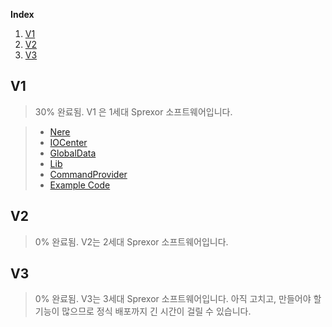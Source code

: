 
**Index**
1. [V1](#v1)
2. [V2](#v2)
3. [V3](#v3)

## V1
>30% 완료됨.
>V1 은 1세대 Sprexor 소프트웨어입니다.

>- [Nere](./V1/Core.md)
>- [IOCenter](./V1/NIOCenter.md)
>- [GlobalData](./V1/GlobalData.md)
>- [Lib](./V1/Lib.md)
>- [CommandProvider](./V1/CommandProvider.md)
>- [Example Code](./V1/ex.md)

## V2
>0% 완료됨.
>V2는 2세대 Sprexor 소프트웨어입니다.


## V3
>0% 완료됨.
>V3는 3세대 Sprexor 소프트웨어입니다. 아직 고치고, 만들어야 할 기능이 많으므로 정식 배포까지 긴 시간이 걸릴 수 있습니다.
